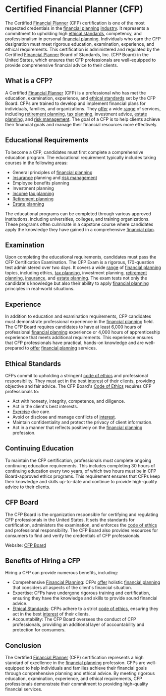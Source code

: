 # Certified Financial Planner (CFP)

The Certified [Financial Planner](../f/financial_planner.md) (CFP) certification is one of the most respected credentials in the [financial planning](../f/financial_planning.md) [industry](../i/industry.md). It represents a commitment to upholding high [ethical standards](../e/ethical_standards_in_trading.md), competency, and professionalism in personal [financial planning](../f/financial_planning.md). Individuals who earn the CFP designation must meet rigorous education, examination, experience, and ethical requirements. This certification is administered and regulated by the Certified [Financial Planner](../f/financial_planner.md) Board of Standards, Inc. (CFP Board) in the United States, which ensures that CFP professionals are well-equipped to provide comprehensive financial advice to their clients.

## What is a CFP?

A Certified [Financial Planner](../f/financial_planner.md) (CFP) is a professional who has met the education, examination, experience, and [ethical standards](../e/ethical_standards_in_trading.md) set by the CFP Board. CFPs are trained to develop and implement financial plans for individuals, families, and organizations. They [offer](../o/offer.md) a wide [range](../r/range.md) of services, including [retirement planning](../r/retirement_planning.md), [tax planning](../t/tax_planning.md), investment advice, [estate planning](../e/estate_planning.md), and [risk management](../r/risk_management.md). The goal of a CFP is to help clients achieve their financial goals and manage their financial resources more effectively.

## Educational Requirements

To become a CFP, candidates must first complete a comprehensive education program. The educational requirement typically includes taking courses in the following areas:
- General principles of [financial planning](../f/financial_planning.md)
- [Insurance](../i/insurance.md) planning and [risk management](../r/risk_management.md)
- Employee benefits planning
- Investment planning
- [Income](../i/income.md) [tax planning](../t/tax_planning.md)
- [Retirement planning](../r/retirement_planning.md)
- [Estate planning](../e/estate_planning.md)

The educational programs can be completed through various approved institutions, including universities, colleges, and training organizations. These programs often culminate in a capstone course where candidates apply the knowledge they have gained in a comprehensive [financial plan](../f/financial_plan.md).

## Examination

Upon completing the educational requirements, candidates must pass the CFP Certification Examination. The CFP Exam is a rigorous, 170-question test administered over two days. It covers a wide [range](../r/range.md) of [financial planning](../f/financial_planning.md) topics, including ethics, [tax planning](../t/tax_planning.md), investment planning, [retirement planning](../r/retirement_planning.md), [insurance](../i/insurance.md), and [estate planning](../e/estate_planning.md). The exam tests not only the candidate's knowledge but also their ability to apply [financial planning](../f/financial_planning.md) principles in real-world situations.

## Experience

In addition to education and examination requirements, CFP candidates must demonstrate professional experience in the [financial planning](../f/financial_planning.md) field. The CFP Board requires candidates to have at least 6,000 hours of professional [financial planning](../f/financial_planning.md) experience or 4,000 hours of apprenticeship experience that meets additional requirements. This experience ensures that CFP professionals have practical, hands-on knowledge and are well-prepared to [offer](../o/offer.md) [financial planning](../f/financial_planning.md) services.

## Ethical Standards

CFPs commit to upholding a stringent [code of ethics](../c/code_of_ethics.md) and professional responsibility. They must act in the best [interest](../i/interest.md) of their clients, providing objective and fair advice. The CFP Board's [Code of Ethics](../c/code_of_ethics.md) requires CFP professionals to:
- Act with honesty, integrity, competence, and diligence.
- Act in the client's best interests.
- [Exercise](../e/exercise.md) due care.
- Avoid or disclose and manage conflicts of [interest](../i/interest.md).
- Maintain confidentiality and protect the privacy of client information.
- Act in a manner that reflects positively on the [financial planning](../f/financial_planning.md) profession.

## Continuing Education

To maintain the CFP certification, professionals must complete ongoing continuing education requirements. This includes completing 30 hours of continuing education every two years, of which two hours must be in CFP Board-approved ethics programs. This requirement ensures that CFPs keep their knowledge and skills up-to-date and continue to provide high-quality advice to their clients.

## CFP Board

The CFP Board is the organization responsible for certifying and regulating CFP professionals in the United States. It sets the standards for certification, administers the examination, and enforces the [code of ethics](../c/code_of_ethics.md) and professional responsibility. The CFP Board also provides resources for consumers to find and verify the credentials of CFP professionals.

Website: [CFP Board](https://www.cfp.net)

## Benefits of Hiring a CFP

Hiring a CFP can provide numerous benefits, including:
- Comprehensive [Financial Planning](../f/financial_planning.md): CFPs [offer](../o/offer.md) holistic [financial planning](../f/financial_planning.md) that considers all aspects of the client's financial situation.
- Expertise: CFPs have undergone rigorous training and certification, ensuring they have the knowledge and skills to provide sound financial advice.
- [Ethical Standards](../e/ethical_standards_in_trading.md): CFPs adhere to a strict [code of ethics](../c/code_of_ethics.md), ensuring they act in the best [interest](../i/interest.md) of their clients.
- Accountability: The CFP Board oversees the conduct of CFP professionals, providing an additional layer of accountability and protection for consumers.

## Conclusion

The Certified [Financial Planner](../f/financial_planner.md) (CFP) certification represents a high standard of excellence in the [financial planning](../f/financial_planning.md) profession. CFPs are well-equipped to help individuals and families achieve their financial goals through comprehensive planning and ethical advice. By meeting rigorous education, examination, experience, and ethical requirements, CFP professionals demonstrate their commitment to providing high-quality financial services.